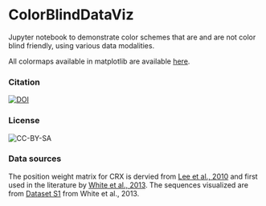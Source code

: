 # ColorBlindDataViz
Jupyter notebook to demonstrate color schemes that are and are not color blind friendly, using various data modalities.

All colormaps available in matplotlib are available [here](https://matplotlib.org/tutorials/colors/colormaps.html).

### Citation
[![DOI](https://zenodo.org/badge/311153040.svg)](https://zenodo.org/badge/latestdoi/311153040)

### License
![CC-BY-SA](https://i.creativecommons.org/l/by-nc-sa/4.0/88x31.png)

### Data sources
The position weight matrix for CRX is dervied from [Lee et al., 2010](https://www.nature.com/articles/gt201077) and first used in the literature by [White et al., 2013](https://www.pnas.org/content/110/29/11952). The sequences visualized are from [Dataset S1](https://www.pnas.org/highwire/filestream/39288/field_highwire_adjunct_files/1/sd01.txt) from White et al., 2013.

